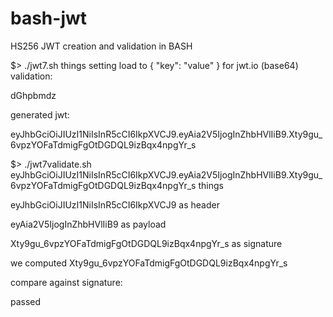 # bash-jwt
HS256 JWT creation and validation in BASH


$> ./jwt7.sh things
setting load to {
  "key": "value"
}
for jwt.io (base64) validation:

dGhpbmdz


generated jwt:

eyJhbGciOiJIUzI1NiIsInR5cCI6IkpXVCJ9.eyAia2V5IjogInZhbHVlIiB9.Xty9gu_6vpzYOFaTdmigFgOtDGDQL9izBqx4npgYr_s


$> ./jwt7validate.sh eyJhbGciOiJIUzI1NiIsInR5cCI6IkpXVCJ9.eyAia2V5IjogInZhbHVlIiB9.Xty9gu_6vpzYOFaTdmigFgOtDGDQL9izBqx4npgYr_s things

eyJhbGciOiJIUzI1NiIsInR5cCI6IkpXVCJ9 as header

eyAia2V5IjogInZhbHVlIiB9 as payload

Xty9gu_6vpzYOFaTdmigFgOtDGDQL9izBqx4npgYr_s as signature

we computed Xty9gu_6vpzYOFaTdmigFgOtDGDQL9izBqx4npgYr_s

compare against signature:

passed
